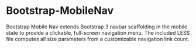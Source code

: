Bootstrap-MobileNav
============

Bootstrap Mobile Nav extends Bootstrap 3 navbar scaffolding in the mobile state to provide a clickable, full-screen navigation menu. The included LESS file computes all size parameters from a customizable navigation link count.